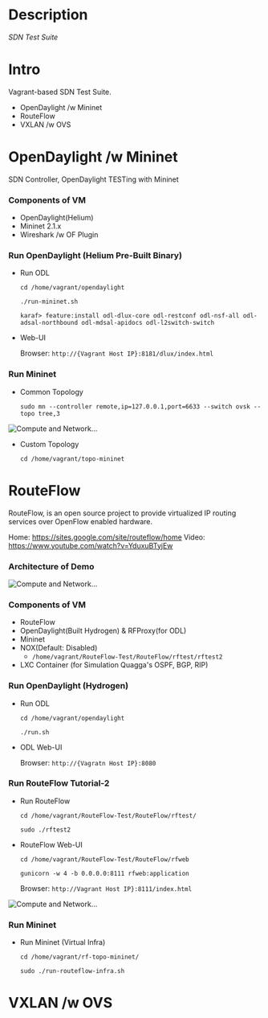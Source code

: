 # Description

*SDN Test Suite*

# Intro

Vagrant-based SDN Test Suite.

 * OpenDaylight /w Mininet
 * RouteFlow
 * VXLAN /w OVS

# OpenDaylight /w Mininet

SDN Controller, OpenDaylight TESTing with Mininet

### Components of VM

 * OpenDaylight(Helium)
 * Mininet 2.1.x
 * Wireshark /w OF Plugin

### Run OpenDaylight (Helium Pre-Built Binary)

 * Run ODL

      `cd /home/vagrant/opendaylight`

      `./run-mininet.sh`

      `karaf> feature:install odl-dlux-core odl-restconf odl-nsf-all odl-adsal-northbound odl-mdsal-apidocs odl-l2switch-switch`

 * Web-UI

      Browser: `http://{Vagrant Host IP}:8181/dlux/index.html`

### Run Mininet

 * Common Topology

      `sudo mn --controller remote,ip=127.0.0.1,port=6633 --switch ovsk --topo tree,3`

![Compute and Network...](https://gitlab.com/call518/sdn-test/raw/master/README.md.files/tree.png)

 * Custom Topology

      `cd /home/vagrant/topo-mininet`

# RouteFlow

RouteFlow, is an open source project to provide virtualized IP routing services over OpenFlow enabled hardware.

Home: https://sites.google.com/site/routeflow/home
Video: https://www.youtube.com/watch?v=YduxuBTyjEw

### Architecture of Demo

![Compute and Network...](https://gitlab.com/call518/sdn-test/raw/master/README.md.files/setup-4sw.png)

### Components of VM

 * RouteFlow
 * OpenDaylight(Built Hydrogen) & RFProxy(for ODL)
 * Mininet
 * NOX(Default: Disabled)
   * `/home/vagrant/RouteFlow-Test/RouteFlow/rftest/rftest2`
 * LXC Container (for Simulation Quagga's OSPF, BGP, RIP)

### Run OpenDaylight (Hydrogen)

 * Run ODL

      `cd /home/vagrant/opendaylight`

      `./run.sh`

 * ODL Web-UI

      Browser: `http://{Vagratn Host IP}:8080`

### Run RouteFlow Tutorial-2

  * Run RouteFlow

      `cd /home/vagrant/RouteFlow-Test/RouteFlow/rftest/`

      `sudo ./rftest2`

  * RouteFlow Web-UI

      `cd /home/vagrant/RouteFlow-Test/RouteFlow/rfweb`

      `gunicorn -w 4 -b 0.0.0.0:8111 rfweb:application`

      Browser: `http://Vagrant Host IP}:8111/index.html`

![Compute and Network...](https://gitlab.com/call518/sdn-test/raw/master/README.md.files/rf_web.png)

### Run Mininet

  * Run Mininet (Virtual Infra)

      `cd /home/vagrant/rf-topo-mininet/`

      `sudo ./run-routeflow-infra.sh`

# VXLAN /w OVS

